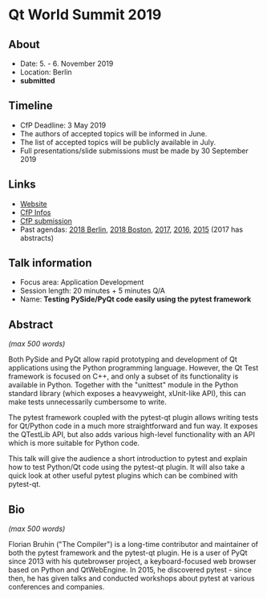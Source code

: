 # Qt World Summit 2019

## About

- Date: 5. - 6. November 2019
- Location: Berlin
- **submitted**

## Timeline

- CfP Deadline: 3 May 2019
- The authors of accepted topics will be informed in June.
- The list of accepted topics will be publicly available in July.
- Full presentations/slide submissions must be made by 30 September 2019

## Links

- [Website](https://www.qt.io/qtws19/home)
- [CfP Infos](https://blog.qt.io/blog/2019/03/27/qt-world-summit-2019-call-presentations-open/)
- [CfP submission](https://www.surveymonkey.com/r/K7PMKC8)
- Past agendas: [2018 Berlin](https://www.qtworldsummit.com/2018/berlin/), [2018 Boston](https://www.qtworldsummit.com/2018/boston/), [2017](https://www.qtworldsummit.com/2017/agenda/), [2016](https://www.qtworldsummit.com/2016/agenda/), [2015](https://www.qtworldsummit.com/2015/agenda/) (2017 has abstracts)

## Talk information

- Focus area: Application Development
- Session length: 20 minutes + 5 minutes Q/A
- Name: **Testing PySide/PyQt code easily using the pytest framework**

## Abstract

*(max 500 words)*

Both PySide and PyQt allow rapid prototyping and development of Qt applications
using the Python programming language. However, the Qt Test framework is focused
on C++, and only a subset of its functionality is available in Python.
Together with the "unittest" module in the Python standard library (which exposes
a heavyweight, xUnit-like API), this can make tests unnecessarily cumbersome to
write.

The pytest framework coupled with the pytest-qt plugin allows writing tests for
Qt/Python code in a much more straightforward and fun way. It exposes the
QTestLib API, but also adds various high-level functionality with an API which
is more suitable for Python code.

This talk will give the audience a short introduction to pytest and explain how
to test Python/Qt code using the pytest-qt plugin. It will also take a quick
look at other useful pytest plugins which can be combined with pytest-qt.

## Bio

*(max 500 words)*

Florian Bruhin ("The Compiler") is a long-time contributor and maintainer of
both the pytest framework and the pytest-qt plugin. He is a user of PyQt since
2013 with his qutebrowser project, a keyboard-focused web browser based on
Python and QtWebEngine. In 2015, he discovered pytest - since then, he has given
talks and conducted workshops about pytest at various conferences and companies.
